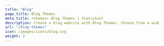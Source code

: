 ```yaml
---
title: "Blog"
page_title: Blog Themes
meta_title: <themes> Blog Themes | Statichunt
description: Create a blog website with Blog Themes. Choose from a wide range of templates and themes.
url: "/blog-themes"
icon: /images/icons/blog.svg
weight: 2
---
```

